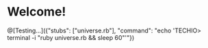 # Welcome!

@[Testing...]({"stubs": ["universe.rb"], "command": "echo 'TECHIO> terminal -i \"ruby universe.rb && sleep 60\"'"})

